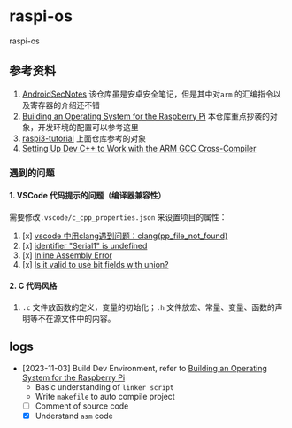 # raspi-os
raspi-os



## 参考资料  
1. [AndroidSecNotes](https://github.com/JnuSimba/AndroidSecNotes) 该仓库虽是安卓安全笔记，但是其中对`arm` 的汇编指令以及寄存器的介绍还不错  
2. [Building an Operating System for the Raspberry Pi](https://jsandler18.github.io/tutorial/dev-env.html) 本仓库重点抄袭的对象，开发环境的配置可以参考这里     
3. [raspi3-tutorial](https://github.com/bztsrc/raspi3-tutorial/) 上面仓库参考的对象  
4. [Setting Up Dev C++ to Work with the ARM GCC Cross-Compiler](https://www.bloodshed.net/downloads/SetDevCPPArm.pdf)

### 遇到的问题  
#### 1. VSCode 代码提示的问题（编译器兼容性）  
需要修改`.vscode/c_cpp_properties.json` 来设置项目的属性：  
1. [x] [vscode 中用clang遇到问题：clang(pp_file_not_found)](https://www.jianshu.com/p/bc78efb11c61)  
2. [x] [identifier "Serial1" is undefined](https://github.com/microsoft/vscode-arduino/issues/866)  
3. [x] [Inline Assembly Error](https://github.com/microsoft/vscode-cpptools/issues/7011)  
4. [x] [Is it valid to use bit fields with union?](https://stackoverflow.com/a/11326684)

#### 2. C 代码风格  
1. `.c` 文件放函数的定义，变量的初始化；`.h` 文件放宏、常量、变量、函数的声明等不在源文件中的内容。

## logs  
- [2023-11-03] Build Dev Environment, refer to [Building an Operating System for the Raspberry Pi](https://jsandler18.github.io/tutorial/dev-env.html)  
  - Basic understanding of `linker script`  
  - Write `makefile` to auto compile project  
  - [ ] Comment of source code  
  - [x] Understand `asm` code